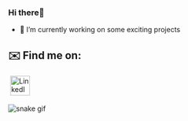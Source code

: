 ### Hi there👋

- 🔭 I’m currently working on some exciting projects

## ✉️ Find me on:

<p align="left">
 <a href="https://al.linkedin.com/in/albina-boshku-143740213" target="_blank" rel="noopener noreferrer"> <img alt="LinkedIn" src="https://img.shields.io/badge/linkedin-%230077B5.svg?style=for-the-badge&logo=linkedin&logoColor=white" height="40" style="vertical-align:top; margin:4px"></a>
</p>

![snake gif](https://github.com/albinaboshku/albinaboshku/blob/output/github-contribution-grid-snake.gif)
